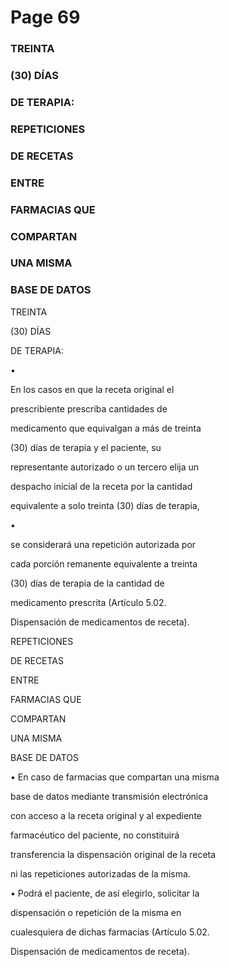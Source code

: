 # Page 69

### TREINTA

### (30) DÍAS

### DE TERAPIA:

### REPETICIONES

### DE RECETAS

### ENTRE

### FARMACIAS QUE

### COMPARTAN

### UNA MISMA

### BASE DE DATOS

TREINTA

(30) DÍAS

DE TERAPIA:

•

En los casos en que la receta original el

prescribiente prescriba cantidades de

medicamento que equivalgan a más de treinta

(30) días de terapia y el paciente, su

representante autorizado o un tercero elija un

despacho inicial de la receta por la cantidad

equivalente a solo treinta (30) días de terapia,

•

se considerará una repetición autorizada por

cada porción remanente equivalente a treinta

(30) días de terapia de la cantidad de

medicamento prescrita (Artículo 5.02.

Dispensación de medicamentos de receta).

REPETICIONES

DE RECETAS

ENTRE

FARMACIAS QUE

COMPARTAN

UNA MISMA

BASE DE DATOS

• En caso de farmacias que compartan una misma

base de datos mediante transmisión electrónica

con acceso a la receta original y al expediente

farmacéutico del paciente, no constituirá

transferencia la dispensación original de la receta

ni las repeticiones autorizadas de la misma.

• Podrá el paciente, de así elegirlo, solicitar la

dispensación o repetición de la misma en

cualesquiera de dichas farmacias (Artículo 5.02.

Dispensación de medicamentos de receta).

